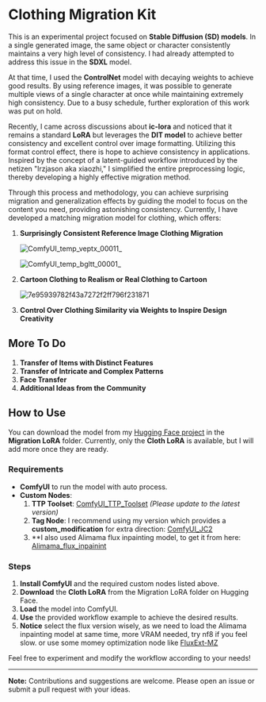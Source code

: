 # Clothing Migration Kit

This is an experimental project focused on **Stable Diffusion (SD) models**. In a single generated image, the same object or character consistently maintains a very high level of consistency. I had already attempted to address this issue in the **SDXL** model.

At that time, I used the **ControlNet** model with decaying weights to achieve good results. By using reference images, it was possible to generate multiple views of a single character at once while maintaining extremely high consistency. Due to a busy schedule, further exploration of this work was put on hold.

Recently, I came across discussions about **ic-lora** and noticed that it remains a standard **LoRA** but leverages the **DIT model** to achieve better consistency and excellent control over image formatting. Utilizing this format control effect, there is hope to achieve consistency in applications. Inspired by the concept of a latent-guided workflow introduced by the netizen "lrzjason aka xiaozhi," I simplified the entire preprocessing logic, thereby developing a highly effective migration method.

Through this process and methodology, you can achieve surprising migration and generalization effects by guiding the model to focus on the content you need, providing astonishing consistency. Currently, I have developed a matching migration model for clothing, which offers:

1. **Surprisingly Consistent Reference Image Clothing Migration**
   
   ![ComfyUI_temp_veptx_00011_](https://github.com/user-attachments/assets/9612cf8a-858d-4684-819e-7b97981d993c)
   
   ![ComfyUI_temp_bgltt_00001_](https://github.com/user-attachments/assets/0109061b-a8d4-4609-8b37-d14ec73049e2)

2. **Cartoon Clothing to Realism or Real Clothing to Cartoon**
   
   ![7e95939782f43a7272f2ff796f231871](https://github.com/user-attachments/assets/008c06c9-aa77-44aa-bee3-92b45141d54d)

3. **Control Over Clothing Similarity via Weights to Inspire Design Creativity**

## More To Do

1. **Transfer of Items with Distinct Features**
2. **Transfer of Intricate and Complex Patterns**
3. **Face Transfer**
4. **Additional Ideas from the Community**

## How to Use

You can download the model from my [Hugging Face project](https://huggingface.co/TTPlanet/Migration_Lora_flux/tree/main) in the **Migration LoRA** folder. Currently, only the **Cloth LoRA** is available, but I will add more once they are ready.

### Requirements

- **ComfyUI** to run the model with auto process.
- **Custom Nodes**:
  1. **TTP Toolset**: [ComfyUI_TTP_Toolset](https://github.com/TTPlanetPig/Comfyui_TTP_Toolset) *(Please update to the latest version)*
  2. **Tag Node**: I recommend using my version which provides a **custom_modification** for extra direction: [ComfyUI_JC2](https://github.com/TTPlanetPig/Comfyui_JC2)
  3. **I also used Alimama flux inpainting model, to get it from here: [Alimama_flux_inpainint](https://huggingface.co/black-forest-labs/FLUX.1-dev)

### Steps

1. **Install ComfyUI** and the required custom nodes listed above.
2. **Download** the **Cloth LoRA** from the Migration LoRA folder on Hugging Face.
3. **Load** the model into ComfyUI.
4. **Use** the provided workflow example to achieve the desired results.
5. **Notice** select the flux version wisely, as we need to load the Alimama inpainting model at same time, more VRAM needed, try nf8 if you feel slow. or use some momey optimization node like [FluxExt-MZ](https://github.com/MinusZoneAI/ComfyUI-FluxExt-MZ)

Feel free to experiment and modify the workflow according to your needs!

---

**Note:** Contributions and suggestions are welcome. Please open an issue or submit a pull request with your ideas.

